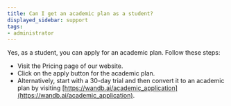 ```yaml
---
title: Can I get an academic plan as a student?
displayed_sidebar: support
tags:
- administrator
---
```

Yes, as a student, you can apply for an academic plan. Follow these steps: 

- Visit the Pricing page of our website. 
- Click on the apply button for the academic plan.
- Alternatively, start with a 30-day trial and then convert it to an academic plan by visiting [https://wandb.ai/academic_application](https://wandb.ai/academic_application).
    
